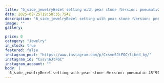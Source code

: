 ```yaml
---
title: "6_side_jewelryBezel setting with pear stone 💧Version: pneumatic 45°ما سنگارو جا مینداختم،میکروستینگ میشد تو ایران جاویداز‌ هیچی آنتیک ساختیم،همیشه منو مثل آرتیست میشناختینحتی از سنگم ژورنال ساختیم،بازی با ما یعنی آتیش بازیمشکلات خواستیم داشی،صدای بمب کنار خاکریز عادیهدشمنارم آشتی دادیم، دیگه هیچجوره توی پارکینگ جا نیکسی بینمون آسیب کار نیست،بهترینارو توی آرشیو داریمدادشم پیشرو💯_____________________________#مخراجکاری_مدرن #میکروستینگ #آموزش #پژوهش #نوآوری #پیشرفت #صنعت_طلا _جواهر #گوهرنشانی#گوهرنشانی_مدرن #ابتکار_عمل #خلاقیت #قلمزنی #مرصع_کاری #انگلا #انگلا_بادی #اشک # اویز #لاستیک_جلا #سیلکون_دایموند #ماندرلا #جواهری #جواهری_انلاین_روج99wSee translation"
date: 2025-08-25T19:58:35.754Z
description: "6_side_jewelryBezel setting with pear stone 💧Version: pneumatic 45°ما سنگارو جا مینداختم،میکروستینگ میشد تو ایران جاویداز‌ هیچی آنتیک ساختیم،همیشه منو مثل آرتیست میشناختینحتی از سنگم ژورنال ساختیم،بازی با ما یعنی آتیش بازیمشکلات خواستیم داشی،صدای بمب کنار خاکریز عادیهدشمنارم آشتی دادیم، دیگه هیچجوره توی پارکینگ جا نیکسی بینمون آسیب کار نیست،بهترینارو توی آرشیو داریمدادشم پیشرو💯_____________________________#مخراجکاری_مدرن #میکروستینگ #آموزش #پژوهش #نوآوری #پیشرفت #صنعت_طلا _جواهر #گوهرنشانی#گوهرنشانی_مدرن #ابتکار_عمل #خلاقیت #قلمزنی #مرصع_کاری #انگلا #انگلا_بادی #اشک # اویز #لاستیک_جلا #سیلکون_دایموند #ماندرلا #جواهری #جواهری_انلاین_روج99wSee translation"
image: ""
gallery:

price: 0
category: "Jewelry"
in_stock: true
featured: false
instagram_post: "https://www.instagram.com/p/Cxsvn6JtFGC/liked_by/"
instagram_id: "Cxsvn6JtFGC"
instagram_account: ""
body: |
  6_side_jewelryBezel setting with pear stone 💧Version: pneumatic 45°ما سنگارو جا مینداختم،میکروستینگ میشد تو ایران جاویداز‌ هیچی آنتیک ساختیم،همیشه منو مثل آرتیست میشناختینحتی از سنگم ژورنال ساختیم،بازی با ما یعنی آتیش بازیمشکلات خواستیم داشی،صدای بمب کنار خاکریز عادیهدشمنارم آشتی دادیم، دیگه هیچجوره توی پارکینگ جا نیکسی بینمون آسیب کار نیست،بهترینارو توی آرشیو داریمدادشم پیشرو💯_____________________________#مخراجکاری_مدرن #میکروستینگ #آموزش #پژوهش #نوآوری #پیشرفت #صنعت_طلا _جواهر #گوهرنشانی#گوهرنشانی_مدرن #ابتکار_عمل #خلاقیت #قلمزنی #مرصع_کاری #انگلا #انگلا_بادی #اشک # اویز #لاستیک_جلا #سیلکون_دایموند #ماندرلا #جواهری #جواهری_انلاین_روج99wSee translation
---
```

